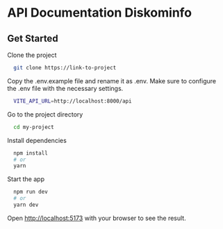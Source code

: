 # API Documentation Diskominfo

## Get Started

Clone the project

```bash
  git clone https://link-to-project
```

Copy the .env.example file and rename it as .env. Make sure to configure the .env file with the necessary settings.

```bash
  VITE_API_URL=http://localhost:8000/api
```

Go to the project directory

```bash
  cd my-project
```

Install dependencies

```bash
  npm install
  # or
  yarn
```

Start the app

```bash
  npm run dev
  # or
  yarn dev
```

Open [http://localhost:5173](http://localhost:5173/) with your browser to see the result.
